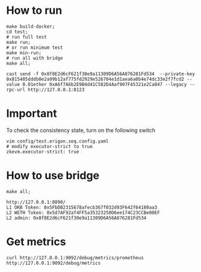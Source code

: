 # How to run
```shell
make build-docker;
cd test; 
# run full test
make run; 
# or run minimum test
make min-run;
# run all with bridge
make all;

cast send -f 0x8f8E2d6cF621f30e9a11309D6A56A876281Fd534  --private-key 0x815405dddb0e2a99b12af775fd2929e526704e1d1aea6a0b4e74dc33e2f7fcd2 --value 0.01ether 0xA6f7A6b2E9B4d41C582D4Aaf907F45321e2Ca847 --legacy --rpc-url http://127.0.0.1:8123
```

# Important
To check the consistency state, turn on the following switch
``` shell
vim config/test.erigon.seq.config.yaml
# modify executor-strict to true
zkevm.executor-strict: true
```

# How to use bridge
```
make all;

http://127.0.0.1:8090/
L1 OKB Token: 0x5FbDB2315678afecb367f032d93F642f64180aa3
L2 WETH Token: 0x5d7AF92af4FF5a35323250D6ee174C23CCBe00EF
L2 admin: 0x8f8E2d6cF621f30e9a11309D6A56A876281Fd534

```

# Get metrics
```
curl http://127.0.0.1:9092/debug/metrics/prometheus
http://127.0.0.1:9092/debug/metrics
```
